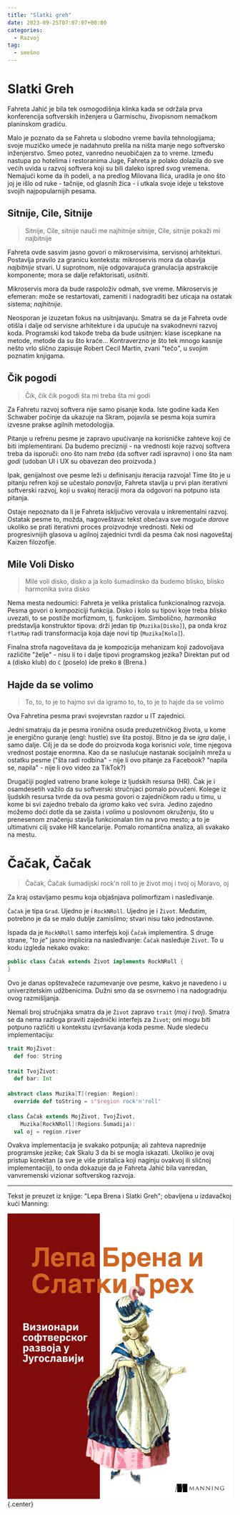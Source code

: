 ```yaml
---
title: "Slatki greh"
date: 2023-09-25T07:07:07+00:00
categories:
  - Razvoj
tag:
  - smešno
---
```


# Slatki Greh

Fahreta Jahić je bila tek osmogodišnja klinka kada se održala prva konferencija softverskih inženjera u Garmischu, živopisnom nemačkom planinskom gradiću.

<!--more-->

Malo je poznato da se Fahreta u slobodno vreme bavila tehnologijama; svoje muzičko umeće je nadahnuto prelila na ništa manje nego softversko inženjerstvo. Smeo potez, vanredno neuobičajen za to vreme. Između nastupa po hotelima i restoranima Juge, Fahreta je polako dolazila do sve većih uvida u razvoj softvera koji su bili daleko ispred svog vremena. Nemajući kome da ih podeli, a na predlog Milovana Ilića, uradila je ono što joj je išlo od ruke - tačnije, od glasnih žica - i utkala svoje ideje u tekstove svojih najpopularnijih pesama.

## Sitnije, Cile, Sitnije

> Sitnije, Cile, sitnije
> nauči me najhitnije
> sitnije, Cile, sitnije
> pokaži mi najbitnije

Fahreta ovde sasvim jasno govori o mikroservisima, servisnoj arhitekturi. Postavlja pravilo za granicu konteksta: mikroservis mora da obavlja _najbitnije_ stvari. U suprotnom, nije odgovarajuća granulacija apstrakcije komponente; mora se dalje refaktorisati, _usitniti_.

Mikroservis mora da bude raspoloživ odmah, sve vreme. Mikroservis je efemeran: može se restartovati, zameniti i nadograditi bez uticaja na ostatak sistema; _najhitnije_.

Neosporan je izuzetan fokus na usitnjavanju. Smatra se da je Fahreta ovde otišla i dalje od servisne arhitekture i da upućuje na svakodnevni razvoj koda. Programski kod takođe treba da bude usitnjen: klase iscepkane na metode, metode da su što kraće... Kontraverzno je što tek mnogo kasnije nešto vrlo slično zapisuje Robert Cecil Martin, zvani "tečo", u svojim poznatim knjigama.

## Čik pogodi

> Čik, čik
> čik pogodi
> šta mi treba
> šta mi godi

Za Fahretu razvoj softvera nije samo pisanje koda. Iste godine kada Ken Schwaber počinje da ukazuje na Skram, pojavila se pesma koja sumira izvesne prakse agilnih metodologija.

Pitanje u refrenu pesme je zapravo upućivanje na korisničke zahteve koji će biti implementirani. Da budemo precizniji - na vrednosti koje razvoj softvera treba da isporuči: ono što nam _treba_ (da softver radi ispravno) i ono šta nam _godi_ (udoban UI i UX su obavezan deo proizvoda.)

Ipak, genijalnost ove pesme leži u definisanju iteracija razvoja! Time što je u pitanju refren koji se učestalo _ponavlja_, Fahreta stavlja u prvi plan iterativni softverski razvoj, koji u svakoj iteraciji mora da odgovori na potpuno ista pitanja.

Ostaje nepoznato da li je Fahreta isključivo verovala u inkrementalni razvoj. Ostatak pesme to, možda, nagoveštava: tekst obećava sve moguće _darove_ ukoliko se prati iterativni proces proizvodnje vrednosti. Neki od progresivnijih glasova u agilnoj zajednici tvrdi da pesma čak nosi nagoveštaj Kaizen filozofije.

## Mile Voli Disko

> Mile voli disko, disko
> a ja kolo šumadinsko
> da budemo blisko, blisko
> harmonika svira disko

Nema mesta nedoumici: Fahreta je velika pristalica funkcionalnog razvoja. Pesma govori o kompoziciji funkcija. Disko i kolo su tipovi koje treba _blisko_ uvezati, to se postiže morfizmom, tj. funkcijom. Simbolično, _harmonika_ predstavlja konstruktor tipova: drži jedan tip (`Muzika[Disko]`), pa onda kroz `flatMap` radi transformacija koja daje novi tip (`Muzika[Kolo]`).

Finalna strofa nagoveštava da je kompozicija mehanizam koji zadovoljava različite "želje" - nisu li to i dalje tipovi programskog jezika? Direktan put od `A` (disko klub) do `C` (poselo) ide preko `B` (Brena.)

## Hajde da se volimo

> To, to, to je to
> hajmo svi da igramo
> to, to, to je to
> hajde da se volimo

Ova Fahretina pesma pravi svojevrstan razdor u IT zajednici.

Jedni smatraju da je pesma ironična osuda preduzetničkog života, u kome je energično guranje (engl: hustle) sve šta postoji. Bitno je da se _igra_ dalje, i samo dalje. Cilj je da se dođe do proizvoda koga korisnici _vole_, time njegova vrednost postaje enormna. Kao da se naslućuje nastanak socijalnih mreža u ostatku pesme ("šta radi rodbina" - nije li ovo pitanje za Facebook? "napila se, napila" - nije li ovo video za TikTok?)

Drugačiji pogled vatreno brane kolege iz ljudskih resursa (HR). Čak je i osamdesetih važilo da su softverski stručnjaci pomalo povučeni. Kolege iz ljudskih resursa tvrde da ova pesma govori o zajedničkom radu u timu, u kome bi svi zajedno trebalo da _igramo_ kako već svira. Jedino zajedno možemo doći dotle da se zaista i _volimo_ u poslovnom okruženju, što u prenesenom značenju stavlja funkcionalan tim na prvo mesto; a to je ultimativni cilj svake HR kancelarije. Pomalo romantična analiza, ali svakako na mestu.

# Čačak, Čačak

> Čačak, Čačak
> šumadijski rock'n roll
> to je život moj i tvoj
> oj Moravo, oj

Za kraj ostavljamo pesmu koja objašnjava polimorfizam i nasleđivanje.

`Čačak` je tipa `Grad`. Ujedno je i `RockNRoll`. Ujedno je i `Život`. Međutim, potrebno je da se malo dublje zamislimo; stvari nisu tako jednostavne.

Ispada da je `RockNRoll` samo interfejs koji `Čačak` implementira. S druge strane, "_to je_" jasno implicira na nasleđivanje: `Čačak` nasleđuje `Život`. To u kodu izgleda nekako ovako:

```java
public class Čačak extends Život implements RockNRoll {
}
```

Ovo je danas opštevažeće razumevanje ove pesme, kakvo je navedeno i u univerzitetskim udžbenicima. Dužni smo da se osvrnemo i na nadogradnju ovog razmišljanja.

Nemali broj stručnjaka smatra da je `Život` zapravo `trait` (_moj i tvoj_). Smatra se da nema razloga praviti zajednički interfejs za `Život`; oni mogu biti potpuno različiti u kontekstu izvršavanja koda pesme. Nude sledeću implementaciju:

```scala
trait MojŽivot:
  def foo: String

trait TvojŽivot:
  def bar: Int

abstract class Muzika[T](region: Region):
  override def toString = s"$region rock'n'roll"

class Čačak extends MojŽivot, TvojŽivot,
    Muzika[RockNRoll](Regions.Šumadija):
  val oj = region.river
```

Ovakva implementacija je svakako potpunija; ali zahteva naprednije programske jezike; čak Skalu 3 da bi se mogla iskazati. Ukoliko je ovaj pristup korektan (a sve je više pristalica koji naginju ovakvoj ili sličnoj implementaciji), to onda dokazuje da je Fahreta Jahić bila vanredan, vanvremenski vizionar softverskog razvoja.

---

Tekst je preuzet iz knjige: "Lepa Brena i Slatki Greh"; obavljena u izdavačkoj kući Manning:

![](book.png)
{.center}